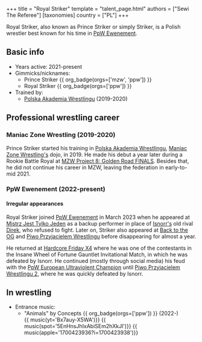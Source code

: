 +++
title = "Royal Striker"
template = "talent_page.html"
authors = ["Sewi The Referee"]
[taxonomies]
country = ["PL"]
+++

Royal Striker, also known as Prince Striker or simply Striker, is a Polish wrestler best known for his time in [PpW Ewenement](@/o/ppw.md).

## Basic info

* Years active: 2021-present
* Gimmicks/nicknames:
  - Prince Striker {{ org_badge(orgs=['mzw', 'ppw']) }}
  - Royal Striker {{ org_badge(orgs=['ppw']) }}
* Trained by:
  - [Polska Akademia Wrestlingu](@/o/paw.md) (2019-2020)

## Professional wrestling career

### Maniac Zone Wrestling (2019-2020)

Prince Striker started his training in [Polska Akademia Wrestlingu](@/o/paw.md), [Maniac Zone Wrestling's](@/o/mzw.md) dojo, in 2019. He made his debut a year later during a Rookie Battle Royal at [MZW Project 8: Golden Road FINALS](@/e/mzw/2021-08-14-mzw-project-8-golden-road-finals.md). Besides that, he did not continue his career in MZW, leaving the federation in early-to-mid 2021.

### PpW Ewenement (2022-present)

#### Irregular appearances

Royal Striker joined [PpW Ewenement](@/o/ppw.md) in March 2023 when he appeared at [Mistrz Jest Tylko Jeden](@/e/ppw/2022-03-12-ppw-mistrz-jest-tylko-jeden.md) as a backup performer in place of [Isnorr's](@/w/isnorr.md) old rival [Direk](@/w/direk.md), who refused to fight. Later on, Striker also appeared at [Back to the OG](@/e/ppw/2023-02-04-ppw-back-to-the-og.md) and [Piwo Przyjacielem Wrestlingu](@/e/ppw/2023-11-24-ppw-piwo-przyjacielem-wrestlingu.md) before disappearing for almost a year.

He returned at [Hardcore Friday X4](@/e/ppw/2024-08-23-ppw-hardcore-friday-x4.md) where he was one of the contestants in the Insane Wheel of Fortune Gauntlet Invitational Match, in which he was defeated by Isnorr. He continued (mostly through social media) his feud with the [PpW European Ultraviolent Champion](@/c/ppw-european-ultraviolent-championship.md) until [Piwo Przyjacielem Wrestlingu 2](@/e/ppw/2024-11-15-ppw-piwo-przyjacielem-wrestlingu-2.md), where he was quickly defeated by Isnorr.

## In wrestling

* Entrance music:
  - "Animals" by Concepts
 {{ org_badge(orgs=['ppw']) }} (2022-) <br>
 {{ music(yt='Bx7auy-X5WA')}}
 {{ music(spot='5EnHnsJhIxAbiSEm2hXkJl')}}
 {{ music(apple='1700423936?i=1700423938')}}

